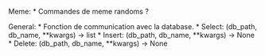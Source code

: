 Meme:
    * Commandes de meme randoms ?

General:
    * Fonction de communication avec la database.
        * Select: (db_path, db_name, **kwargs) -> list
        * Insert: (db_path, db_name, **kwargs) -> None
        * Delete: (db_path, db_name, **kwargs) -> None